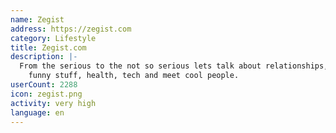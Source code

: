 ```yaml
---
name: Zegist
address: https://zegist.com
category: Lifestyle
title: Zegist.com
description: |-
  From the serious to the not so serious lets talk about relationships, lifestyle, entertainment,
    funny stuff, health, tech and meet cool people.
userCount: 2288
icon: zegist.png
activity: very high
language: en
---
```

